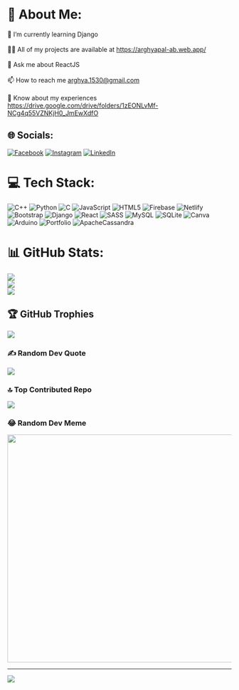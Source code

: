 # 💫 About Me:
🌱 I’m currently learning Django<br><br>👨‍💻 All of my projects are available at https://arghyapal-ab.web.app/<br><br>💬 Ask me about ReactJS<br><br>📫 How to reach me arghya.1530@gmail.com<br><br>📄 Know about my experiences https://drive.google.com/drive/folders/1zEONLvMf-NCg4q55VZNKjH0_JmEwXdfO


## 🌐 Socials:
[![Facebook](https://img.shields.io/badge/Facebook-%231877F2.svg?logo=Facebook&logoColor=white)](https://facebook.com/arghya.pal.710) [![Instagram](https://img.shields.io/badge/Instagram-%23E4405F.svg?logo=Instagram&logoColor=white)](https://instagram.com/its_arghya/) [![LinkedIn](https://img.shields.io/badge/LinkedIn-%230077B5.svg?logo=linkedin&logoColor=white)](https://linkedin.com/in/arghya-pal-435696212/) 

# 💻 Tech Stack:
![C++](https://img.shields.io/badge/c++-%2300599C.svg?style=for-the-badge&logo=c%2B%2B&logoColor=white) ![Python](https://img.shields.io/badge/python-3670A0?style=for-the-badge&logo=python&logoColor=ffdd54) ![C](https://img.shields.io/badge/c-%2300599C.svg?style=for-the-badge&logo=c&logoColor=white) ![JavaScript](https://img.shields.io/badge/javascript-%23323330.svg?style=for-the-badge&logo=javascript&logoColor=%23F7DF1E) ![HTML5](https://img.shields.io/badge/html5-%23E34F26.svg?style=for-the-badge&logo=html5&logoColor=white) ![Firebase](https://img.shields.io/badge/firebase-%23039BE5.svg?style=for-the-badge&logo=firebase) ![Netlify](https://img.shields.io/badge/netlify-%23000000.svg?style=for-the-badge&logo=netlify&logoColor=#00C7B7) ![Bootstrap](https://img.shields.io/badge/bootstrap-%23563D7C.svg?style=for-the-badge&logo=bootstrap&logoColor=white) ![Django](https://img.shields.io/badge/django-%23092E20.svg?style=for-the-badge&logo=django&logoColor=white) ![React](https://img.shields.io/badge/react-%2320232a.svg?style=for-the-badge&logo=react&logoColor=%2361DAFB) ![SASS](https://img.shields.io/badge/SASS-hotpink.svg?style=for-the-badge&logo=SASS&logoColor=white) ![MySQL](https://img.shields.io/badge/mysql-%2300f.svg?style=for-the-badge&logo=mysql&logoColor=white) ![SQLite](https://img.shields.io/badge/sqlite-%2307405e.svg?style=for-the-badge&logo=sqlite&logoColor=white) ![Canva](https://img.shields.io/badge/Canva-%2300C4CC.svg?style=for-the-badge&logo=Canva&logoColor=white) ![Arduino](https://img.shields.io/badge/-Arduino-00979D?style=for-the-badge&logo=Arduino&logoColor=white) ![Portfolio](https://img.shields.io/badge/Portfolio-%23000000.svg?style=for-the-badge&logo=firefox&logoColor=#FF7139) ![ApacheCassandra](https://img.shields.io/badge/cassandra-%231287B1.svg?style=for-the-badge&logo=apache-cassandra&logoColor=white)
# 📊 GitHub Stats:
![](https://github-readme-stats.vercel.app/api?username=arghyapal15&theme=dark&hide_border=false&include_all_commits=false&count_private=false)<br/>
![](https://github-readme-streak-stats.herokuapp.com/?user=arghyapal15&theme=dark&hide_border=false)<br/>
![](https://github-readme-stats.vercel.app/api/top-langs/?username=arghyapal15&theme=dark&hide_border=false&include_all_commits=false&count_private=false&layout=compact)

## 🏆 GitHub Trophies
![](https://github-profile-trophy.vercel.app/?username=arghyapal15&theme=radical&no-frame=false&no-bg=true&margin-w=4)

### ✍️ Random Dev Quote
![](https://quotes-github-readme.vercel.app/api?type=horizontal&theme=merko)

### 🔝 Top Contributed Repo
![](https://github-contributor-stats.vercel.app/api?username=arghyapal15&limit=5&theme=gruvbox&combine_all_yearly_contributions=true)

### 😂 Random Dev Meme
<img src="https://rm.up.railway.app/" width="512px"/>

---
[![](https://visitcount.itsvg.in/api?id=arghyapal15&icon=0&color=9)](https://visitcount.itsvg.in)

<!-- Proudly created with GPRM ( https://gprm.itsvg.in ) -->
